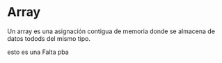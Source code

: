 # Array

Un array es una asignación contigua de memoria donde se almacena de datos todods del mismo tipo. 

esto es una Falta pba 

